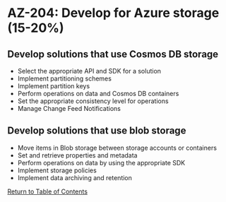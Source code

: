 # AZ-204: Develop for Azure storage (15-20%)

## Develop solutions that use Cosmos DB storage 
- Select the appropriate API and SDK for a solution
- Implement partitioning schemes
- Implement partition keys
- Perform operations on data and Cosmos DB containers
- Set the appropriate consistency level for operations
- Manage Change Feed Notifications

## Develop solutions that use blob storage 
- Move items in Blob storage between storage accounts or containers 
- Set and retrieve properties and metadata
- Perform operations on data by using the appropriate SDK
- Implement storage policies
- Implement data archiving and retention

[Return to Table of Contents](README.md)